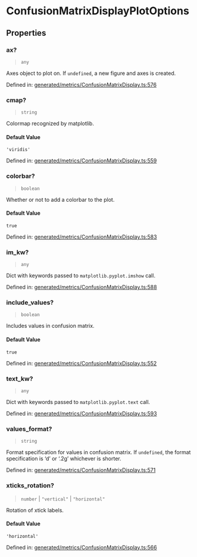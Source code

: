 # ConfusionMatrixDisplayPlotOptions

## Properties

### ax?

> `any`

Axes object to plot on. If `undefined`, a new figure and axes is created.

Defined in:  [generated/metrics/ConfusionMatrixDisplay.ts:576](https://github.com/transitive-bullshit/scikit-learn-ts/blob/b59c1ff/packages/sklearn/src/generated/metrics/ConfusionMatrixDisplay.ts#L576)

### cmap?

> `string`

Colormap recognized by matplotlib.

#### Default Value

`'viridis'`

Defined in:  [generated/metrics/ConfusionMatrixDisplay.ts:559](https://github.com/transitive-bullshit/scikit-learn-ts/blob/b59c1ff/packages/sklearn/src/generated/metrics/ConfusionMatrixDisplay.ts#L559)

### colorbar?

> `boolean`

Whether or not to add a colorbar to the plot.

#### Default Value

`true`

Defined in:  [generated/metrics/ConfusionMatrixDisplay.ts:583](https://github.com/transitive-bullshit/scikit-learn-ts/blob/b59c1ff/packages/sklearn/src/generated/metrics/ConfusionMatrixDisplay.ts#L583)

### im\_kw?

> `any`

Dict with keywords passed to `matplotlib.pyplot.imshow` call.

Defined in:  [generated/metrics/ConfusionMatrixDisplay.ts:588](https://github.com/transitive-bullshit/scikit-learn-ts/blob/b59c1ff/packages/sklearn/src/generated/metrics/ConfusionMatrixDisplay.ts#L588)

### include\_values?

> `boolean`

Includes values in confusion matrix.

#### Default Value

`true`

Defined in:  [generated/metrics/ConfusionMatrixDisplay.ts:552](https://github.com/transitive-bullshit/scikit-learn-ts/blob/b59c1ff/packages/sklearn/src/generated/metrics/ConfusionMatrixDisplay.ts#L552)

### text\_kw?

> `any`

Dict with keywords passed to `matplotlib.pyplot.text` call.

Defined in:  [generated/metrics/ConfusionMatrixDisplay.ts:593](https://github.com/transitive-bullshit/scikit-learn-ts/blob/b59c1ff/packages/sklearn/src/generated/metrics/ConfusionMatrixDisplay.ts#L593)

### values\_format?

> `string`

Format specification for values in confusion matrix. If `undefined`, the format specification is ‘d’ or ‘.2g’ whichever is shorter.

Defined in:  [generated/metrics/ConfusionMatrixDisplay.ts:571](https://github.com/transitive-bullshit/scikit-learn-ts/blob/b59c1ff/packages/sklearn/src/generated/metrics/ConfusionMatrixDisplay.ts#L571)

### xticks\_rotation?

> `number` \| `"vertical"` \| `"horizontal"`

Rotation of xtick labels.

#### Default Value

`'horizontal'`

Defined in:  [generated/metrics/ConfusionMatrixDisplay.ts:566](https://github.com/transitive-bullshit/scikit-learn-ts/blob/b59c1ff/packages/sklearn/src/generated/metrics/ConfusionMatrixDisplay.ts#L566)
